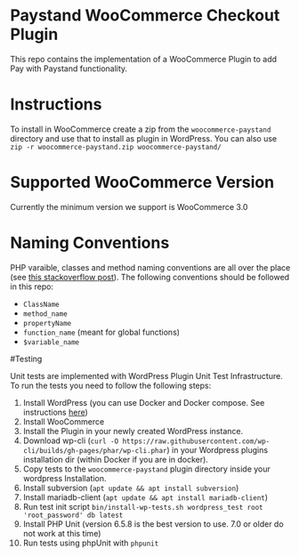 # Paystand WooCommerce Checkout Plugin

This repo contains the implementation of a WooCommerce Plugin to add Pay with Paystand functionality.

# Instructions
To install in WooCommerce create a zip from the `woocommerce-paystand` directory and use that to install as plugin in WordPress. 
You can also use `zip -r woocommerce-paystand.zip woocommerce-paystand/`
# Supported WooCommerce Version

Currently the minimum version we support is WooCommerce 3.0

# Naming Conventions

PHP varaible, classes and method naming conventions are all over the place (see [this stackoverflow post](https://softwareengineering.stackexchange.com/a/149321)).
The following conventions should be followed in this repo:

 - `ClassName`
 - `method_name`
 - `propertyName`
 - `function_name` (meant for global functions)
 - `$variable_name`

#Testing

Unit tests are implemented with WordPress Plugin Unit Test Infrastructure. To run the tests you need to follow the following steps:

1. Install WordPress (you can use Docker and Docker compose. See instructions [here](https://docs.docker.com/compose/wordpress/#define-the-project))
2. Install WooCommerce
3. Install the Plugin in your newly created WordPress instance.
4. Download wp-cli (`curl -O https://raw.githubusercontent.com/wp-cli/builds/gh-pages/phar/wp-cli.phar`) in your Wordpress plugins installation dir (within Docker if you are in docker).
5. Copy tests  to the `woocommerce-paystand` plugin directory inside your wordpress Installation.
6. Install subversion (`apt update && apt install subversion`)
7. Install mariadb-client (`apt update && apt install mariadb-client`)
8. Run test init script  `bin/install-wp-tests.sh wordpress_test root 'root_password' db latest`
9. Install PHP Unit (version 6.5.8 is the best version to use. 7.0 or older do not work at this time)
10. Run tests using phpUnit with  `phpunit`